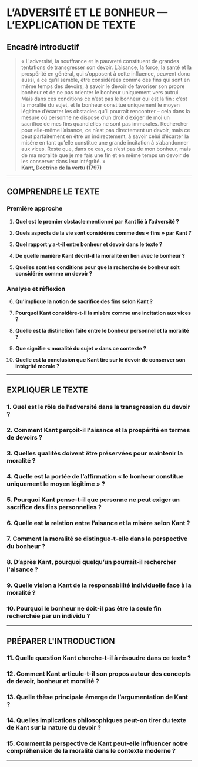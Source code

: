 # L’ADVERSITÉ ET LE BONHEUR — L’EXPLICATION DE TEXTE

## Encadré introductif
> « L'adversité, la souffrance et la pauvreté constituent de grandes tentations de transgresser son devoir. L’aisance, la force, la santé et la prospérité en général, qui s’opposent à cette influence, peuvent donc aussi, à ce qu’il semble, être considérées comme des fins qui sont en même temps des devoirs, à savoir le devoir de favoriser son propre bonheur et de ne pas orienter le bonheur uniquement vers autrui. Mais dans ces conditions ce n’est pas le bonheur qui est la fin : c’est la moralité du sujet, et le bonheur constitue uniquement le moyen légitime d’écarter les obstacles qu’il pourrait rencontrer – cela dans la mesure où personne ne dispose d’un droit d’exiger de moi un sacrifice de mes fins quand elles ne sont pas immorales. Rechercher pour elle-même l’aisance, ce n’est pas directement un devoir, mais ce peut parfaitement en être un indirectement, à savoir celui d’écarter la misère en tant qu’elle constitue une grande incitation à s’abandonner aux vices. Reste que, dans ce cas, ce n’est pas de mon bonheur, mais de ma moralité que je me fais une fin et en même temps un devoir de les conserver dans leur intégrité. »  
> **Kant, Doctrine de la vertu (1797)**

---

## COMPRENDRE LE TEXTE

### Première approche

1. **Quel est le premier obstacle mentionné par Kant lié à l’adversité ?**  
   
2. **Quels aspects de la vie sont considérés comme des « fins » par Kant ?**  
   
3. **Quel rapport y a-t-il entre bonheur et devoir dans le texte ?**  
   
4. **De quelle manière Kant décrit-il la moralité en lien avec le bonheur ?**  
   
5. **Quelles sont les conditions pour que la recherche de bonheur soit considérée comme un devoir ?**  

### Analyse et réflexion

6. **Qu’implique la notion de sacrifice des fins selon Kant ?**  
   
7. **Pourquoi Kant considère-t-il la misère comme une incitation aux vices ?**  
   
8. **Quelle est la distinction faite entre le bonheur personnel et la moralité ?**  
   
9. **Que signifie « moralité du sujet » dans ce contexte ?**  
   
10. **Quelle est la conclusion que Kant tire sur le devoir de conserver son intégrité morale ?**  

---

## EXPLIQUER LE TEXTE

### 1. Quel est le rôle de l’adversité dans la transgression du devoir ?  

### 2. Comment Kant perçoit-il l'aisance et la prospérité en termes de devoirs ?  

### 3. Quelles qualités doivent être préservées pour maintenir la moralité ?  

### 4. Quelle est la portée de l’affirmation « le bonheur constitue uniquement le moyen légitime » ?  

### 5. Pourquoi Kant pense-t-il que personne ne peut exiger un sacrifice des fins personnelles ?  

### 6. Quelle est la relation entre l’aisance et la misère selon Kant ?  

### 7. Comment la moralité se distingue-t-elle dans la perspective du bonheur ?  

### 8. D’après Kant, pourquoi quelqu’un pourrait-il rechercher l'aisance ?  

### 9. Quelle vision a Kant de la responsabilité individuelle face à la moralité ?  

### 10. Pourquoi le bonheur ne doit-il pas être la seule fin recherchée par un individu ?  

---

## PRÉPARER L'INTRODUCTION

### 11. Quelle question Kant cherche-t-il à résoudre dans ce texte ?  

### 12. Comment Kant articule-t-il son propos autour des concepts de devoir, bonheur et moralité ?  

### 13. Quelle thèse principale émerge de l’argumentation de Kant ?  

### 14. Quelles implications philosophiques peut-on tirer du texte de Kant sur la nature du devoir ?  

### 15. Comment la perspective de Kant peut-elle influencer notre compréhension de la moralité dans le contexte moderne ?  

---